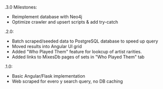 .3.0 Milestones:
* Reimplement database with Neo4j
* Optimize crawler and upsert scripts & add try-catch

.2.0:
* Batch scraped/seeded data to PostgreSQL database to speed up query
* Moved results into Angular UI grid
* Added "Who Played Them" feature for lookcup of artist rarities.
* Added links to MixesDb pages of sets in "Who Played Them" tab

.1.0:
* Basic Angular/Flask implementation
* Web scraped for evero
y search query, no DB caching
